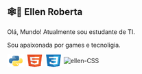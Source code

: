 
## :spider_web::purple_heart: Ellen Roberta
Olá, Mundo! Atualmente sou estudante de TI.

Sou apaixonada por games e tecnoligia.

<img align="center" alt="ellen-Python" height="30" width="40" src="https://raw.githubusercontent.com/devicons/devicon/master/icons/python/python-original.svg">
<img align="center" alt="ellen-HTML" height="30" width="40" src="https://raw.githubusercontent.com/devicons/devicon/master/icons/html5/html5-original.svg">
<img align="center" alt="ellen-CSS" height="30" width="40" src="https://raw.githubusercontent.com/devicons/devicon/master/icons/css3/css3-original.svg">
<img align="center" alt="ellen-CSS" height="30" width="40" src="![pngtree-red-spider-web-png-image_2914871-removebg-preview](https://github.com/user-attachments/assets/4f612e5b-372e-4378-ba7c-91cf85f5ac05)
">
